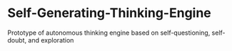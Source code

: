 # Self-Generating-Thinking-Engine
Prototype of autonomous thinking engine based on self-questioning, self-doubt, and exploration

